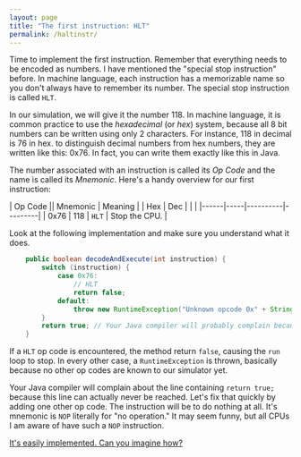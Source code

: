 ```yaml
---
layout: page
title: "The first instruction: HLT"
permalink: /haltinstr/
---
```


Time to implement the first instruction. Remember that everything needs to be 
encoded as numbers. I have mentioned the "special stop instruction" before. 
In machine language, each instruction has a memorizable name so you don't
always have to remember its number. The special stop instruction is called `HLT`.

In our simulation, we will give it the number 118. In machine language, it is
common practice to use the *hexadecimal* (or *hex*) system, because all 8 bit
numbers can be written using only 2 characters. For instance, 118 in decimal is
76 in hex. to distinguish decimal numbers from hex numbers, they are written
like this: 0x76. In fact, you can write them exactly like this in Java.

The number associated with an instruction is called its *Op Code* and the name is
called its *Mnemonic*. Here's a handy overview for our first instruction:

| Op Code   || Mnemonic | Meaning |
| Hex  | Dec |          |         |
|------|-----|----------|---------|
| 0x76 | 118 | `HLT`     | Stop the CPU. |

Look at the following implementation and make sure you understand what it does.

```java
    public boolean decodeAndExecute(int instruction) {
        switch (instruction) {
            case 0x76:
                // HLT
                return false;
            default:
                throw new RuntimeException("Unknown opcode 0x" + String.format("%02x", instruction));
        }
        return true; // Your Java compiler will probably complain because this line can't ever be reached.
    }
```

If a `HLT` op code is encountered, the method return `false`, causing the `run`
loop to stop. In every other case, a `RuntimeException` is thrown, basically
because no other op codes are known to our simulator yet.

Your Java compiler will complain about the line containing `return true;` because
this line can actually never be reached. Let's fix that quickly by adding one
other op code. The instruction will be to do nothing at all. It's mnemonic is
`NOP` literally for "no operation." It may seem funny, but all CPUs I am aware
of have such a `NOP` instruction.

[It's easily implemented. Can you imagine how?](../nopinstr)






